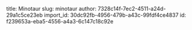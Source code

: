 title: Minotaur
slug: minotaur
author: 7328c14f-7ec2-4511-a24d-29a1c5ce23eb
import_id: 30dc92fb-4956-479b-a43c-99fdf4ce4837
id: f239653a-eba5-4556-a4a3-6c147c18c92e
